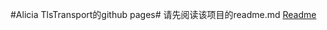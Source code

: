  #Alicia TlsTransport的github pages#
 请先阅读该项目的readme.md [Readme](https://github.com/RiccaAtAlicia/AliciaTlsTransport/readme.md)
